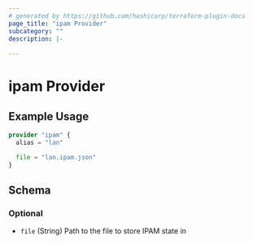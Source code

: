 ```yaml
---
# generated by https://github.com/hashicorp/terraform-plugin-docs
page_title: "ipam Provider"
subcategory: ""
description: |-
  
---
```


# ipam Provider



## Example Usage

```terraform
provider "ipam" {
  alias = "lan"

  file = "lan.ipam.json"
}
```

<!-- schema generated by tfplugindocs -->
## Schema

### Optional

- `file` (String) Path to the file to store IPAM state in
